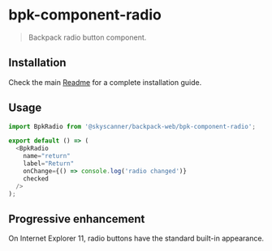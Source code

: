 # bpk-component-radio

> Backpack radio button component.

## Installation

Check the main [Readme](https://github.com/skyscanner/backpack#usage) for a complete installation guide.

## Usage

```js
import BpkRadio from '@skyscanner/backpack-web/bpk-component-radio';

export default () => (
  <BpkRadio
    name="return"
    label="Return"
    onChange={() => console.log('radio changed')}
    checked
  />
);
```

## Progressive enhancement
On Internet Explorer 11, radio buttons have the standard built-in appearance.